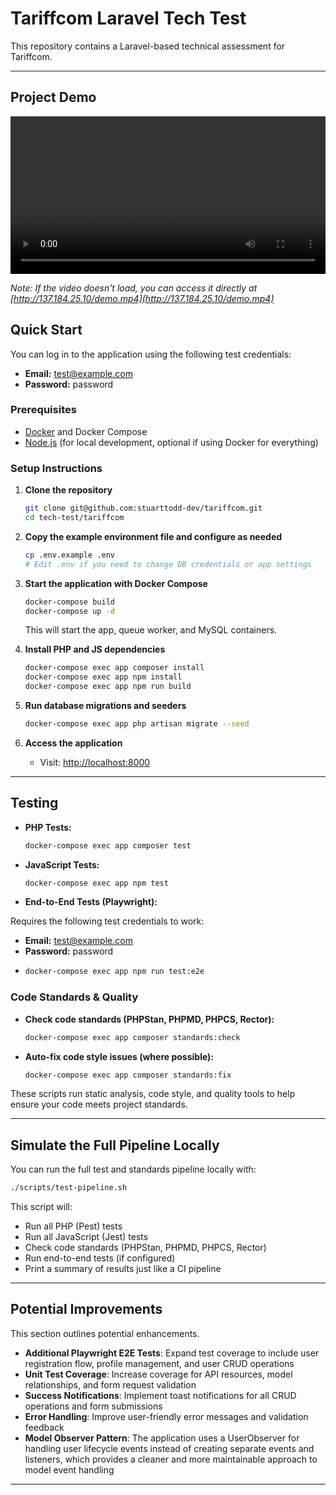 # Tariffcom Laravel Tech Test

This repository contains a Laravel-based technical assessment for Tariffcom.

---

## Project Demo

<video width="100%" controls>
  <source src="http://137.184.25.10/demo.mp4" type="video/mp4">
  Your browser does not support the video tag.
</video>

*Note: If the video doesn't load, you can access it directly at [http://137.184.25.10/demo.mp4](http://137.184.25.10/demo.mp4)*

## Quick Start

You can log in to the application using the following test credentials:

- **Email:** test@example.com
- **Password:** password

### Prerequisites
- [Docker](https://www.docker.com/) and Docker Compose
- [Node.js](https://nodejs.org/) (for local development, optional if using Docker for everything)

### Setup Instructions

1. **Clone the repository**
   ```bash
   git clone git@github.com:stuarttodd-dev/tariffcom.git
   cd tech-test/tariffcom
   ```

2. **Copy the example environment file and configure as needed**
   ```bash
   cp .env.example .env
   # Edit .env if you need to change DB credentials or app settings
   ```

3. **Start the application with Docker Compose**
   ```bash
   docker-compose build
   docker-compose up -d
   ```
   This will start the app, queue worker, and MySQL containers.

4. **Install PHP and JS dependencies**
   ```bash
   docker-compose exec app composer install
   docker-compose exec app npm install
   docker-compose exec app npm run build
   ```

5. **Run database migrations and seeders**
   ```bash
   docker-compose exec app php artisan migrate --seed
   ```

6. **Access the application**
   - Visit: [http://localhost:8000](http://localhost:8000)

---

## Testing

- **PHP Tests:**
  ```bash
  docker-compose exec app composer test
  ```
- **JavaScript Tests:**
  ```bash
  docker-compose exec app npm test
  ```
- **End-to-End Tests (Playwright):**

Requires the following test credentials to work:

- **Email:** test@example.com
- **Password:** password
- 
  ```bash
  docker-compose exec app npm run test:e2e
  ```

### Code Standards & Quality

- **Check code standards (PHPStan, PHPMD, PHPCS, Rector):**
  ```bash
  docker-compose exec app composer standards:check
  ```
- **Auto-fix code style issues (where possible):**
  ```bash
  docker-compose exec app composer standards:fix
  ```

These scripts run static analysis, code style, and quality tools to help ensure your code meets project standards.

---

## Simulate the Full Pipeline Locally

You can run the full test and standards pipeline locally with:

```bash
./scripts/test-pipeline.sh
```

This script will:
- Run all PHP (Pest) tests
- Run all JavaScript (Jest) tests
- Check code standards (PHPStan, PHPMD, PHPCS, Rector)
- Run end-to-end tests (if configured)
- Print a summary of results just like a CI pipeline

---

## Potential Improvements
This section outlines potential enhancements.

- **Additional Playwright E2E Tests**: Expand test coverage to include user registration flow, profile management, and user CRUD operations
- **Unit Test Coverage**: Increase coverage for API resources, model relationships, and form request validation
- **Success Notifications**: Implement toast notifications for all CRUD operations and form submissions
- **Error Handling**: Improve user-friendly error messages and validation feedback
- **Model Observer Pattern**: The application uses a UserObserver for handling user lifecycle events instead of creating separate events and listeners, which provides a cleaner and more maintainable approach to model event handling

---
